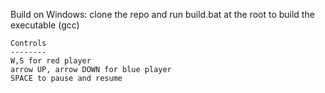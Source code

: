 Build on Windows: clone the repo and run build.bat at the root to build the executable (gcc)

```
Controls
--------
W,S for red player
arrow UP, arrow DOWN for blue player
SPACE to pause and resume
```
